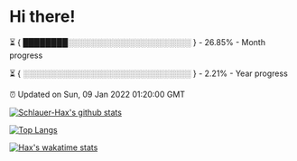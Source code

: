 # Hi there!

⏳ { ████████░░░░░░░░░░░░░░░░░░░░░░ } - 26.85% - Month progress

⏳ { ░░░░░░░░░░░░░░░░░░░░░░░░░░░░░░ } - 2.21% - Year progress

⏰ Updated on Sun, 09 Jan 2022 01:20:00 GMT


[![Schlauer-Hax's github stats](https://github-readme-stats.vercel.app/api?username=Schlauer-Hax&show_icons=true&theme=dark&count_private=true)](https://github.com/Schlauer-Hax)


[![Top Langs](https://github-readme-stats.vercel.app/api/top-langs/?username=Schlauer-Hax&layout=compact&theme=dark)](https://github.com/Schlauer-Hax?tab=repositories)


[![Hax's wakatime stats](https://github-readme-stats.vercel.app/api/wakatime?username=Hax&theme=dark)](https://wakatime.com/@Hax)

